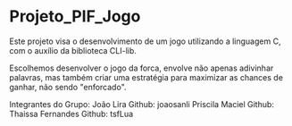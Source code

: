 # Projeto_PIF_Jogo

Este projeto visa o desenvolvimento de um jogo utilizando a linguagem C, com o auxílio da
biblioteca CLI-lib.

Escolhemos desenvolver o jogo da forca,  envolve não apenas adivinhar palavras, mas também criar uma estratégia para maximizar as chances de ganhar, não sendo "enforcado".

Integrantes do Grupo: João Lira Github: joaosanli
Priscila Maciel Github:
Thaissa Fernandes Github: tsfLua
